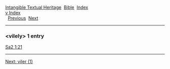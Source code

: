 [Intangible Textual Heritage](../../index)  [Bible](../index) 
[Index](index)   
[v Index](_v_)  
  [Previous](c12120)  [Next](c12122) 

------------------------------------------------------------------------

### &lt;vilely&gt; 1 entry

[Sa2 1:21](../kjv/sa2001.htm#021)  

------------------------------------------------------------------------

[Next: viler (1)](c12122)
